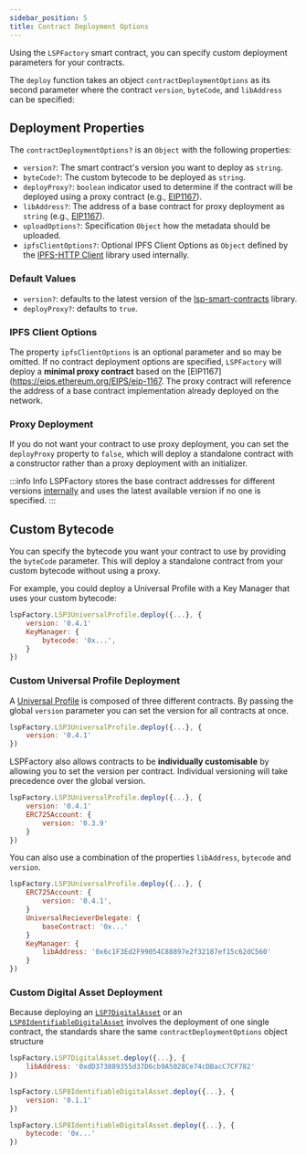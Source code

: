 ```yaml
---
sidebar_position: 5
title: Contract Deployment Options
---
```


Using the `LSPFactory` smart contract, you can specify custom deployment parameters for your contracts.

The `deploy` function takes an object `contractDeploymentOptions` as its second parameter where the contract `version`, `byteCode`, and `libAddress` can be specified:

## Deployment Properties

The `contractDeploymentOptions?` is an `Object` with the following properties:

- `version?`: The smart contract's version you want to deploy as `string`.
- `byteCode?`: The custom bytecode to be deployed as `string`.
- `deployProxy?`: `boolean` indicator used to determine if the contract will be deployed using a proxy contract (e.g., [EIP1167](https://eips.ethereum.org/EIPS/eip-1167)).
- `libAddress?`: The address of a base contract for proxy deployment as `string` (e.g., [EIP1167](https://eips.ethereum.org/EIPS/eip-1167)).
- `uploadOptions?`: Specification `Object` how the metadata should be uploaded.
- `ipfsClientOptions?`: Optional IPFS Client Options as `Object` defined by the [IPFS-HTTP Client](https://github.com/ipfs/js-ipfs/tree/master/packages/ipfs-http-client#createoptions) library used internally.

### Default Values

- `version?`: defaults to the latest version of the [lsp-smart-contracts](https://github.com/lukso-network/lsp-smart-contracts) library.
- `deployProxy?`: defaults to `true`.

### IPFS Client Options

The property `ipfsClientOptions` is an optional parameter and so may be omitted. If no contract deployment options are specified, `LSPFactory` will deploy a **minimal proxy contract** based on the [EIP1167](https://eips.ethereum.org/EIPS/eip-1167. The proxy contract will reference the address of a base contract implementation already deployed on the network.

### Proxy Deployment

If you do not want your contract to use proxy deployment, you can set the `deployProxy` property to `false`, which will deploy a standalone contract with a constructor rather than a proxy deployment with an initializer.

:::info Info
LSPFactory stores the base contract addresses for different versions [internally](https://github.com/lukso-network/tools-lsp-factory/blob/main/src/versions.json) and uses the latest available version if no one is specified.
:::

## Custom Bytecode

You can specify the bytecode you want your contract to use by providing the `byteCode` parameter. This will deploy a standalone contract from your custom bytecode without using a proxy.

For example, you could deploy a Universal Profile with a Key Manager that uses your custom bytecode:

```javascript title="Deploying a Universal Profile with a custom Key Manager base contract"
lspFactory.LSP3UniversalProfile.deploy({...}, {
    version: '0.4.1'
    KeyManager: {
        bytecode: '0x...',
    }
})
```

### Custom Universal Profile Deployment

A [Universal Profile](../classes/lsp3-universal-profile) is composed of three different contracts. By passing the global `version` parameter you can set the version for all contracts at once.

```javascript title="Deploying a Universal Profile with all contracts at version 0.4.1"
lspFactory.LSP3UniversalProfile.deploy({...}, {
    version: '0.4.1'
})
```

LSPFactory also allows contracts to be **individually customisable** by allowing you to set the version per contract. Individual versioning will take precedence over the global version.

```javascript title="Deploying a Universal Profile at version 0.4.1 with ERC725Account contract at version 0.3.9"
lspFactory.LSP3UniversalProfile.deploy({...}, {
    version: '0.4.1'
    ERC725Account: {
        version: '0.3.9'
    }
})
```

You can also use a combination of the properties `libAddress`, `bytecode` and `version`.

```javascript title="Deploying a Universal Profile with specific contract deployment options"
lspFactory.LSP3UniversalProfile.deploy({...}, {
    ERC725Account: {
        version: '0.4.1',
    }
    UniversalRecieverDelegate: {
        baseContract: '0x...'
    }
    KeyManager: {
        libAddress: '0x6c1F3Ed2F99054C88897e2f32187ef15c62dC560'
    }
})
```

### Custom Digital Asset Deployment

Because deploying an [`LSP7DigitalAsset`](../classes/lsp7-digital-asset) or an [`LSP8IdentifiableDigitalAsset`](../classes/lsp8-identifiable-digital-asset) involves the deployment of one single contract, the standards share the same `contractDeploymentOptions` object structure

```javascript title="Deploying an LSP7 Digital Asset with a specified base contract address"
lspFactory.LSP7DigitalAsset.deploy({...}, {
    libAddress: '0xdD373889355d37D6cb9A5028Ce74cDBacC7CF782'
})
```

```javascript title="Deploying a specific version of LSP8 Identifiable Digital Asset"
lspFactory.LSP8IdentifiableDigitalAsset.deploy({...}, {
    version: '0.1.1'
})
```

```javascript title="Deploying specific bytecode for LSP8 Identifiable Digital Asset base contract"
lspFactory.LSP8IdentifiableDigitalAsset.deploy({...}, {
    bytecode: '0x...'
})
```
